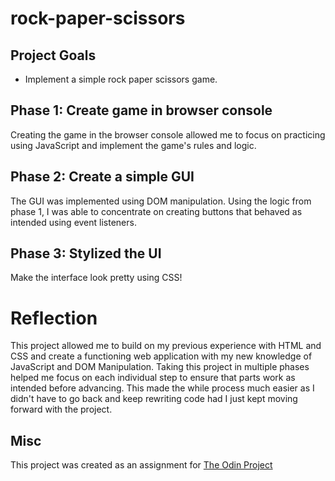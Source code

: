 # rock-paper-scissors

## Project Goals
* Implement a simple rock paper scissors game.

## Phase 1: Create game in browser console
Creating the game in the browser console allowed me to focus on practicing using JavaScript and implement the game's rules and logic.


## Phase 2: Create a simple GUI
The GUI was implemented using DOM manipulation. Using the logic from phase 1, I was able to concentrate on creating buttons that behaved as intended using event listeners.

## Phase 3: Stylized the UI
Make the interface look pretty using CSS!

# Reflection
This project allowed me to build on my previous experience with HTML and CSS and create a functioning web application with my new knowledge of JavaScript and DOM Manipulation. Taking this project in multiple phases helped me focus on each individual step to ensure that parts work as intended before advancing. This made the while process much easier as I didn't have to go back and keep rewriting code had I just kept moving forward with the project.

## Misc
This project was created as an assignment for [The Odin Project](https://www.theodinproject.com/lessons/foundations-rock-paper-scissors)